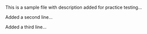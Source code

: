 This is a sample file with description added for practice testing...

Added a second line...

Added a third line...
